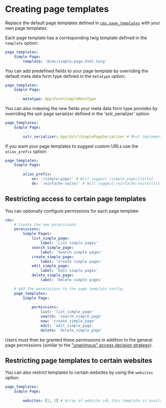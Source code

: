# Creating page templates

Replace the default page templates defined in [`cms.page_templates`][config] with your own page templates.

Each page template has a corresponding twig template defined in the `template` option:
```YAML
page_templates:
    Simple Page:
        template: '@cms/simple-page.html.twig'
```

You can add predefined fields to your page template by overriding the default meta data form type defined in the `metatype` option:
```YAML
page_templates:
    Simple Page:
        ...
        metatype: App\Form\SimpleMetaType
```

You can also indexing the new fields your meta data form type provides by overriding the solr page serializer defined in the 'solr_serializer' option:
```YAML
page_templates:
    Simple Page:
        ...
        solr_serializer: App\Solr\SimplePageSerializer # Must implement RevisionTen\CMS\Interface\SolrSerializerInterface
```

If you want your page templates to suggest custom URLs use the `alias_prefix` option:
```YAML
page_templates:
    Simple Page:
        ...
        alias_prefix:
            en: '/simple-page/' # Will suggest /simple-page/{title}
            de: '/einfache-seite/' # Will suggest /einfache-seite/{title}
```


## Restricting access to certain page templates

You can optionally configure permissions for each page template:

```YAML
cms:
    # Create the new permissions.
    permissions:
        Simple Pages:
            list_simple_page:
                label: 'List simple pages'
            search_simple_page:
                label: 'Search simple pages'
            create_simple_page:
                label: 'Create simple pages'
            edit_simple_page:
                label: 'Edit simple pages'
            delete_simple_page:
                label: 'Delete simple pages'

    # Add the permissions to the page template config.
    page_templates:
        Simple Page:
            ...
            permissions:
                list: 'list_simple_page'
                search: 'search_simple_page'
                new: 'create_simple_page'
                edit: 'edit_simple_page'
                delete: 'delete_simple_page'
```
Users must then be granted these permissions in addition to the general page permissions (similar to the ["unanimous" access decision strategy][access-decision-strategy]).

## Restricting page templates to certain websites

You can also restrict templates to certain websites by using the `websites` option: 

```YAML
page_templates:
    Simple Page:
        ...
        websites: [1, 2] # Array of website ids this template is available on
```

[access-decision-strategy]: https://symfony.com/doc/current/security/voters.html#changing-the-access-decision-strategy
[config]: https://github.com/RevisionTen/cms/blob/master/Resources/config/cms.yaml
